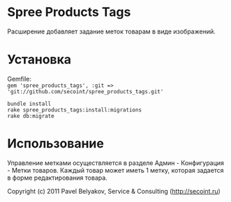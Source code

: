 Spree Products Tags
=================

Расширение добавляет задание меток товарам в виде изображений.


Установка
==============
	
Gemfile:  
`gem 'spree_products_tags', :git => 'git://github.com/secoint/spree_products_tags.git'`


    bundle install
    rake spree_products_tags:install:migrations
    rake db:migrate

Использование
==============

Управление метками осуществляется в разделе Админ - Конфигурация - Метки товаров.
Каждый товар может иметь 1 метку, которая задается в форме редактирования товара.

Copyright (c) 2011 Pavel Belyakov, Service & Consulting (http://secoint.ru)
